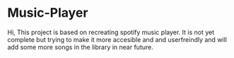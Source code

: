 # Music-Player
Hi,
This project is based on recreating spotify music player.
It is not yet complete but trying to make it more accesible and and userfreindly and will add some more songs in the library in near future.
